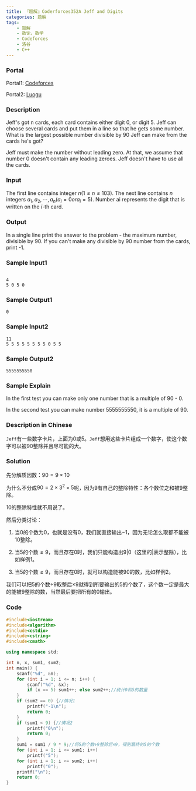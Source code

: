 ```yaml
---
title: 『题解』Coderforces352A Jeff and Digits
categories: 题解
tags:
    - 题解
    - 数论，数学
    - Codeforces
    - 洛谷
    - C++
---
```


### Portal

Portal1: [Codeforces](http://codeforces.com/problemset/problem/352/A)

Portal2: [Luogu](https://www.luogu.com.cn/problem/CF352A)

### Description

Jeff's got n cards, each card contains either digit 0, or digit 5. Jeff can choose several cards and put them in a line so that he gets some number. What is the largest possible number divisible by 90 Jeff can make from the cards he's got?

Jeff must make the number without leading zero. At that, we assume that number 0 doesn't contain any leading zeroes. Jeff doesn't have to use all the cards.
### Input

The first line contains integer $n (1 \le n \le 103)$. The next line contains $n$ integers $a_1, a_2, \cdots , a_n (a_i = 0 or a_i = 5)$. Number ai represents the digit that is written on the $i$-th card.

### Output

In a single line print the answer to the problem - the maximum number, divisible by 90. If you can't make any divisible by 90 number from the cards, print -1.

### Sample Input1

```

4
5 0 5 0
```

### Sample Output1

```
0
```

### Sample Input2

```
11
5 5 5 5 5 5 5 5 0 5 5
```

### Sample Output2

```
5555555550
```

### Sample Explain

In the first test you can make only one number that is a multiple of 90 - 0.

In the second test you can make number $5555555550$, it is a multiple of 90.

### Description in Chinese

`Jeff`有一些数字卡片，上面为$0$或$5$。`Jeff`想用这些卡片组成一个数字，使这个数字可以被$90$整除并且尽可能的大。

### Solution

先分解质因数：$90 = 9 \times 10$

为什么不分成$90 = 2 \times 3^2 \times 5$呢，因为$9$有自己的整除特性：各个数位之和被$9$整除。

$10$的整除特性就不用说了。

然后分类讨论：

1. 当$0$的个数为$0$，也就是没有$0$，我们就直接输出$-1$，因为无论怎么取都不能被$10$整除。

1. 当$5$的个数$\le 9$，而且存在$0$时，我们只能构造出$9 | 0$（这里的$|$表示整除），比如样例$1$。

1. 当$5$的个数$\ge 9$，而且存在$0$时，就可以构造能被$90$的数，比如样例$2$。

我们可以把$5$的个数$\div 9$取整后$\times 9$就得到所要输出的$5$的个数了，这个数一定是最大的能被9整除的数，当然最后要把所有的$0$输出。

### Code

```cpp
#include<iostream>
#include<algorithm>
#include<cstdio>
#include<cstring>
#include<cmath>

using namespace std;

int n, x, sum1, sum2;
int main() {
    scanf("%d", &n);
    for (int i = 1; i <= n; i++) {
        scanf("%d", &x);
        if (x == 5) sum1++; else sum2++;//统计0和5的数量
    }
    if (sum2 == 0) {//情况1
        printf("-1\n");
        return 0;
    }
    if (sum1 < 9) {//情况2
        printf("0\n");
        return 0;
    }
    sum1 = sum1 / 9 * 9;//将5的个数÷9整除后×9，得到最终的5的个数
    for (int i = 1; i <= sum1; i++)
        printf("5");
    for (int i = 1; i <= sum2; i++)
        printf("0");
    printf("\n");
    return 0;
}
```